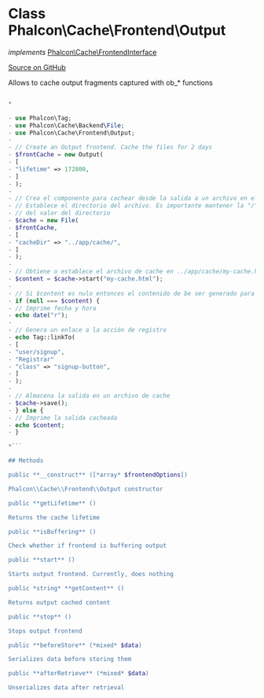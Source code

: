 # Class **Phalcon\\Cache\\Frontend\\Output**

*implements* [Phalcon\Cache\FrontendInterface](/[[language]]/[[version]]/api/Phalcon_Cache_FrontendInterface)

<a href="https://github.com/phalcon/cphalcon/blob/master/phalcon/cache/frontend/output.zep" class="btn btn-default btn-sm">Source on GitHub</a>

Allows to cache output fragments captured with ob_* functions

```php <?php</p> 

*

- use Phalcon\Tag;
- use Phalcon\Cache\Backend\File;
- use Phalcon\Cache\Frontend\Output;
- 
- // Create an Output frontend. Cache the files for 2 days
- $frontCache = new Output(
- [
- "lifetime" => 172800,
- ]
- );
- 
- // Crea el componente para cachear desde la salida a un archivo en el backend
- // Establece el directorio del archivo. Es importante mantener la "/" barra al final
- // del valor del directorio
- $cache = new File(
- $frontCache,
- [
- "cacheDir" => "../app/cache/",
- ]
- );
- 
- // Obtiene o establece el archivo de cache en ../app/cache/my-cache.html
- $content = $cache->start("my-cache.html");
- 
- // Si $content es nulo entonces el contenido de be ser generado para el cache
- if (null === $content) {
- // Imprime fecha y hora
- echo date("r");
- 
- // Genera un enlace a la acción de registro
- echo Tag::linkTo(
- [
- "user/signup",
- "Registrar"
- "class" => "signup-button",
- ]
- );
- 
- // Almacena la salida en un archivo de cache
- $cache->save();
- } else {
- // Imprime la salida cacheada
- echo $content;
- }

*```

## Methods

public **__construct** ([*array* $frontendOptions])

Phalcon\\Cache\\Frontend\\Output constructor

public **getLifetime** ()

Returns the cache lifetime

public **isBuffering** ()

Check whether if frontend is buffering output

public **start** ()

Starts output frontend. Currently, does nothing

public *string* **getContent** ()

Returns output cached content

public **stop** ()

Stops output frontend

public **beforeStore** (*mixed* $data)

Serializes data before storing them

public **afterRetrieve** (*mixed* $data)

Unserializes data after retrieval
